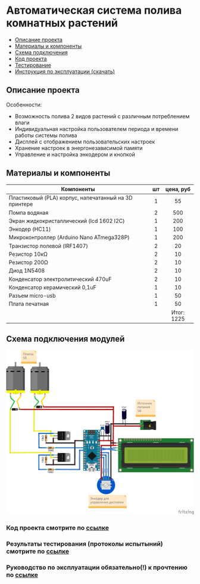 # Автоматическая система полива комнатных растений

* [Описание проекта](#chapter-0)
* [Материалы и компоненты](#chapter-1)
* [Схема подключения](#chapter-2)
* [Код проекта](#chapter-3)
* [Тестирование](#chapter-4)
* [Инструкция по эксплуатации (скачать)](#chapter-5)

<a id="chapter-0"></a>
## Описание проекта
Особенности:
- Возможность полива 2 видов растений с различным потреблением влаги
- Индивидуальная настройка пользователем периода и времени работы системы полива
- Дисплей с отображением пользовательских настроек
- Хранение настроек в энергонезависимой памяти
- Управление и настройка энкодером и кнопкой

<a id="chapter-1"></a>
## Материалы и компоненты

| Компоненты                                            | шт | цена, руб|
| ----------------------------------------------------- |:--:|:--------:|
| Пластиковый (PLA) корпус, напечатанный на 3D принтере | 1  | 55       |
| Помпа водяная                                         | 2  | 500      |
| Экран жидкокристаллический (lcd 1602 I2C)             | 1  | 200      |
| Энкодер (HC11)                                        | 1  | 100      |
| Микроконтроллер (Arduino Nano ATmega328P)             | 1  | 200      |
| Транзистор полевой (IRF1407)                          | 2  | 20       |
| Резистор 10кΩ                                         | 2  | 10       |
| Резистор 200Ω                                         | 2  | 10       |
| Диод 1N5408                                           | 2  | 10       |
| Конденсатор электролитический 470uF                   | 2  | 10       |
| Конденсатор керамический 0,1uF                        | 1  | 10       |
| Разъем micro-usb                                      | 1  | 50       |
| Плата печатная                                        | 1  | 50       |
|                                                       |    |Итог: 1225|

<a id="chapter-2"></a>
## Схема подключения модулей
![SCHEME](https://github.com/serikov1/AutomaticWateringSystem/blob/main/pictures/scheme.png)

<a id="chapter-3"></a>
### Код проекта смотрите по [ссылке](https://github.com/serikov1/AutomaticWateringSystem/tree/main/src)

<a id="chapter-4"></a>
### Результаты тестирования (протоколы испытыний) смотрите по [ссылке](https://github.com/serikov1/AutomaticWateringSystem/tree/main/presentation)

<a id="chapter-5"></a>
### Руководство по эксплуатации обязательно(!) к прочтению по [ссылке](https://github.com/serikov1/AutomaticWateringSystem/raw/main/manual/Automatic%20Watering%20System%20Manual.pdf)
